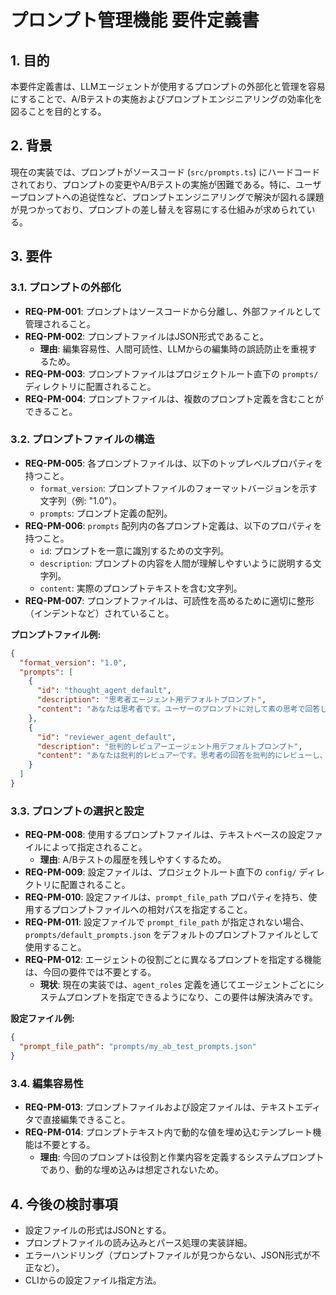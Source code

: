 # プロンプト管理機能 要件定義書

## 1. 目的

本要件定義書は、LLMエージェントが使用するプロンプトの外部化と管理を容易にすることで、A/Bテストの実施およびプロンプトエンジニアリングの効率化を図ることを目的とする。

## 2. 背景

現在の実装では、プロンプトがソースコード (`src/prompts.ts`) にハードコードされており、プロンプトの変更やA/Bテストの実施が困難である。特に、ユーザープロンプトへの追従性など、プロンプトエンジニアリングで解決が図れる課題が見つかっており、プロンプトの差し替えを容易にする仕組みが求められている。

## 3. 要件

### 3.1. プロンプトの外部化

*   **REQ-PM-001**: プロンプトはソースコードから分離し、外部ファイルとして管理されること。
*   **REQ-PM-002**: プロンプトファイルはJSON形式であること。
    *   **理由**: 編集容易性、人間可読性、LLMからの編集時の誤読防止を重視するため。
*   **REQ-PM-003**: プロンプトファイルはプロジェクトルート直下の `prompts/` ディレクトリに配置されること。
*   **REQ-PM-004**: プロンプトファイルは、複数のプロンプト定義を含むことができること。

### 3.2. プロンプトファイルの構造

*   **REQ-PM-005**: 各プロンプトファイルは、以下のトップレベルプロパティを持つこと。
    *   `format_version`: プロンプトファイルのフォーマットバージョンを示す文字列（例: "1.0"）。
    *   `prompts`: プロンプト定義の配列。
*   **REQ-PM-006**: `prompts` 配列内の各プロンプト定義は、以下のプロパティを持つこと。
    *   `id`: プロンプトを一意に識別するための文字列。
    *   `description`: プロンプトの内容を人間が理解しやすいように説明する文字列。
    *   `content`: 実際のプロンプトテキストを含む文字列。
*   **REQ-PM-007**: プロンプトファイルは、可読性を高めるために適切に整形（インデントなど）されていること。

**プロンプトファイル例:**

```json
{
  "format_version": "1.0",
  "prompts": [
    {
      "id": "thought_agent_default",
      "description": "思考者エージェント用デフォルトプロンプト",
      "content": "あなたは思考者です。ユーザーのプロンプトに対して素の思考で回答してください。"
    },
    {
      "id": "reviewer_agent_default",
      "description": "批判的レビュアーエージェント用デフォルトプロンプト",
      "content": "あなたは批判的レビュアーです。思考者の回答を批判的にレビューし、改善点を見つけてください。"
    }
  ]
}
```

### 3.3. プロンプトの選択と設定

*   **REQ-PM-008**: 使用するプロンプトファイルは、テキストベースの設定ファイルによって指定されること。
    *   **理由**: A/Bテストの履歴を残しやすくするため。
*   **REQ-PM-009**: 設定ファイルは、プロジェクトルート直下の `config/` ディレクトリに配置されること。
*   **REQ-PM-010**: 設定ファイルは、`prompt_file_path` プロパティを持ち、使用するプロンプトファイルへの相対パスを指定すること。
*   **REQ-PM-011**: 設定ファイルで `prompt_file_path` が指定されない場合、`prompts/default_prompts.json` をデフォルトのプロンプトファイルとして使用すること。
*   **REQ-PM-012**: エージェントの役割ごとに異なるプロンプトを指定する機能は、今回の要件では不要とする。
    *   **現状**: 現在の実装では、`agent_roles` 定義を通じてエージェントごとにシステムプロンプトを指定できるようになり、この要件は解決済みです。

**設定ファイル例:**

```json
{
  "prompt_file_path": "prompts/my_ab_test_prompts.json"
}
```

### 3.4. 編集容易性

*   **REQ-PM-013**: プロンプトファイルおよび設定ファイルは、テキストエディタで直接編集できること。
*   **REQ-PM-014**: プロンプトテキスト内で動的な値を埋め込むテンプレート機能は不要とする。
    *   **理由**: 今回のプロンプトは役割と作業内容を定義するシステムプロンプトであり、動的な埋め込みは想定されないため。

## 4. 今後の検討事項

*   設定ファイルの形式はJSONとする。
*   プロンプトファイルの読み込みとパース処理の実装詳細。
*   エラーハンドリング（プロンプトファイルが見つからない、JSON形式が不正など）。
*   CLIからの設定ファイル指定方法。
